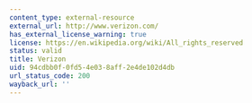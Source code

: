 ```yaml
---
content_type: external-resource
external_url: http://www.verizon.com/
has_external_license_warning: true
license: https://en.wikipedia.org/wiki/All_rights_reserved
status: valid
title: Verizon
uid: 94cdbb0f-0fd5-4e03-8aff-2e4de102d4db
url_status_code: 200
wayback_url: ''
---
```

